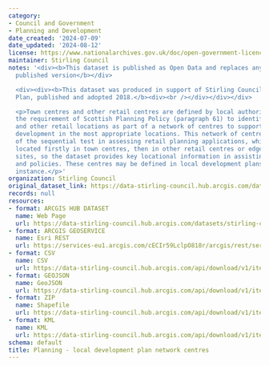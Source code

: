 ```yaml
---
category:
- Council and Government
- Planning and Development
date_created: '2024-07-09'
date_updated: '2024-08-12'
license: https://www.nationalarchives.gov.uk/doc/open-government-licence/version/3/
maintainer: Stirling Council
notes: '<div><b>This dataset is published as Open Data and replaces any previously
  published version</b></div>

  <div><div><b>This dataset was produced in support of Stirling Council''s Local Development
  Plan, published and adopted 2018.</b><div><br /></div></div></div>

  <p>Town centres and other retail centres are defined by local authorities to meet
  the requirement of Scottish Planning Policy (paragraph 61) to identify town centres
  and other retail locations as part of a network of centres to support retail type
  development in the most appropriate locations. This network of centres forms part
  of the sequential test in assessing retail planning applications, which should be
  located firstly in town centres, then in other retail centres or edge-of-centre
  sites, so the dataset provides key locational information in assisting retail planning
  and policies. These centres may be defined in local development plans in the first
  instance.</p>'
organization: Stirling Council
original_dataset_link: https://data-stirling-council.hub.arcgis.com/datasets/stirling-council::planning-local-development-plan-network-centres
records: null
resources:
- format: ARCGIS HUB DATASET
  name: Web Page
  url: https://data-stirling-council.hub.arcgis.com/datasets/stirling-council::planning-local-development-plan-network-centres
- format: ARCGIS GEOSERVICE
  name: Esri REST
  url: https://services-eu1.arcgis.com/cECIr59LclpO818r/arcgis/rest/services/planning_ldp_network_centres/FeatureServer/1
- format: CSV
  name: CSV
  url: https://data-stirling-council.hub.arcgis.com/api/download/v1/items/9098c263a4214aa7a364fe872f5ca35e/csv?layers=1
- format: GEOJSON
  name: GeoJSON
  url: https://data-stirling-council.hub.arcgis.com/api/download/v1/items/9098c263a4214aa7a364fe872f5ca35e/geojson?layers=1
- format: ZIP
  name: Shapefile
  url: https://data-stirling-council.hub.arcgis.com/api/download/v1/items/9098c263a4214aa7a364fe872f5ca35e/shapefile?layers=1
- format: KML
  name: KML
  url: https://data-stirling-council.hub.arcgis.com/api/download/v1/items/9098c263a4214aa7a364fe872f5ca35e/kml?layers=1
schema: default
title: Planning - local development plan network centres
---
```

